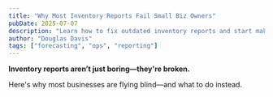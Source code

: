 ```yaml
---
title: "Why Most Inventory Reports Fail Small Biz Owners"
pubDate: 2025-07-07
description: "Learn how to fix outdated inventory reports and start making decisions with confidence."
author: "Douglas Davis"
tags: ["forecasting", "ops", "reporting"]
---
```


**Inventory reports aren’t just boring—they're broken.**

Here's why most businesses are flying blind—and what to do instead.
